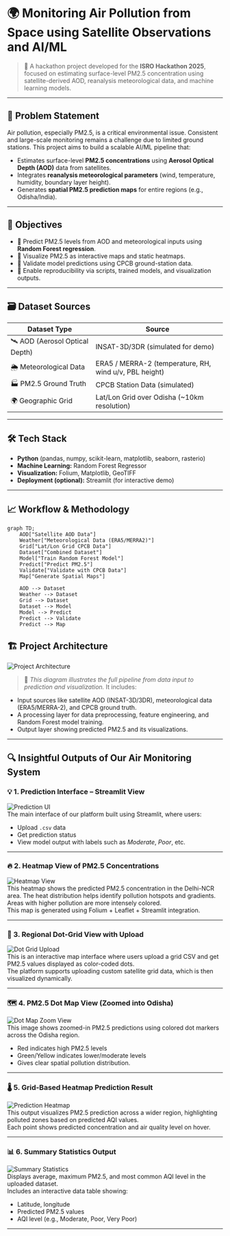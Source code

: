 # 🌍 Monitoring Air Pollution from Space using Satellite Observations and AI/ML

> 🚀 A hackathon project developed for the **ISRO Hackathon 2025**, focused on estimating surface-level PM2.5 concentration using satellite-derived AOD, reanalysis meteorological data, and machine learning models.

---

## 🧠 Problem Statement

Air pollution, especially PM2.5, is a critical environmental issue. Consistent and large-scale monitoring remains a challenge due to limited ground stations. This project aims to build a scalable AI/ML pipeline that:

- Estimates surface-level **PM2.5 concentrations** using **Aerosol Optical Depth (AOD)** data from satellites.
- Integrates **reanalysis meteorological parameters** (wind, temperature, humidity, boundary layer height).
- Generates **spatial PM2.5 prediction maps** for entire regions (e.g., Odisha/India).

---

## 🎯 Objectives

- 📌 Predict PM2.5 levels from AOD and meteorological inputs using **Random Forest regression**.
- 📌 Visualize PM2.5 as interactive maps and static heatmaps.
- 📌 Validate model predictions using CPCB ground-station data.
- 📌 Enable reproducibility via scripts, trained models, and visualization outputs.

---

## 🗃️ Dataset Sources

| Dataset Type | Source |
|--------------|--------|
| 🛰️ AOD (Aerosol Optical Depth) | INSAT-3D/3DR (simulated for demo) |
| 🌦️ Meteorological Data | ERA5 / MERRA-2 (temperature, RH, wind u/v, PBL height) |
| 🏭 PM2.5 Ground Truth | CPCB Station Data (simulated) |
| 🌍 Geographic Grid | Lat/Lon Grid over Odisha (~10km resolution) |

---

## 🛠️ Tech Stack

- **Python** (pandas, numpy, scikit-learn, matplotlib, seaborn, rasterio)
- **Machine Learning:** Random Forest Regressor
- **Visualization:** Folium, Matplotlib, GeoTIFF
- **Deployment (optional):** Streamlit (for interactive demo)

---

## 📈 Workflow & Methodology

```mermaid
graph TD;
    AOD["Satellite AOD Data"]
    Weather["Meteorological Data (ERA5/MERRA2)"]
    Grid["Lat/Lon Grid CPCB Data"]
    Dataset["Combined Dataset"]
    Model["Train Random Forest Model"]
    Predict["Predict PM2.5"]
    Validate["Validate with CPCB Data"]
    Map["Generate Spatial Maps"]

    AOD --> Dataset
    Weather --> Dataset
    Grid --> Dataset
    Dataset --> Model
    Model --> Predict
    Predict --> Validate
    Predict --> Map

```

## 🏗️ Project Architecture

![Project Architecture](assets/Architecture-Diagram4.drawio.png)
> 📌 *This diagram illustrates the full pipeline from data input to prediction and visualization.*
It includes:
- Input sources like satellite AOD (INSAT-3D/3DR), meteorological data (ERA5/MERRA-2), and CPCB ground truth.
- A processing layer for data preprocessing, feature engineering, and Random Forest model training.
- Output layer showing predicted PM2.5 and its visualizations.

---
## 🔍 Insightful Outputs of Our Air Monitoring System
### 💡 1. Prediction Interface – Streamlit View
![Prediction UI](assets/PM-2.5-prediction.png)  
The main interface of our platform built using Streamlit, where users:
- Upload `.csv` data  
- Get prediction status  
- View model output with labels such as *Moderate*, *Poor*, etc.

---

### 🔥 2. Heatmap View of PM2.5 Concentrations
![Heatmap View](assets/Heatmap.png)  
This heatmap shows the predicted PM2.5 concentration in the Delhi-NCR area. 
The heat distribution helps identify pollution hotspots and gradients.  
Areas with higher pollution are more intensely colored.  
This map is generated using Folium + Leaflet + Streamlit integration.

---


### 📍 3. Regional Dot-Grid View with Upload
![Dot Grid Upload](assets/Map-dot-view.png)  
This is an interactive map interface where users upload a grid CSV and get PM2.5 values displayed as color-coded dots.  
The platform supports uploading custom satellite grid data, which is then visualized dynamically.

---
### 🗺️ 4. PM2.5 Dot Map View (Zoomed into Odisha)
![Dot Map Zoom View](assets/Dot-map-view-zoom-in.png)  
This image shows zoomed-in PM2.5 predictions using colored dot markers across the Odisha region.  
- Red indicates high PM2.5 levels  
- Green/Yellow indicates lower/moderate levels  
- Gives clear spatial pollution distribution.

---

### 🌡️ 5. Grid-Based Heatmap Prediction Result
![Prediction Heatmap](assets/Prediction-Area-Heatmap.png)  
This output visualizes PM2.5 prediction across a wider region, highlighting polluted zones based on predicted AQI values.  
Each point shows predicted concentration and air quality level on hover.

---

### 📊 6. Summary Statistics Output
![Summary Statistics](assets/summary-statistics.png)  
Displays average, maximum PM2.5, and most common AQI level in the uploaded dataset.  
Includes an interactive data table showing:
- Latitude, longitude  
- Predicted PM2.5 values  
- AQI level (e.g., Moderate, Poor, Very Poor)

---